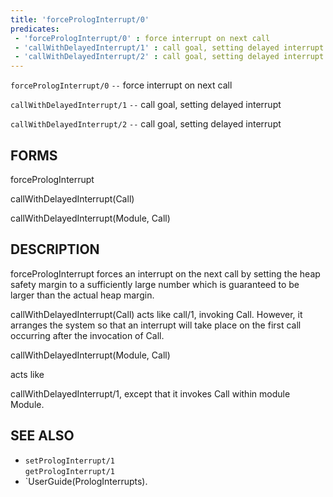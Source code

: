 ```yaml
---
title: 'forcePrologInterrupt/0'
predicates:
 - 'forcePrologInterrupt/0' : force interrupt on next call
 - 'callWithDelayedInterrupt/1' : call goal, setting delayed interrupt
 - 'callWithDelayedInterrupt/2' : call goal, setting delayed interrupt
---
```

`forcePrologInterrupt/0` `--` force interrupt on next call

`callWithDelayedInterrupt/1` `--` call goal, setting delayed interrupt

`callWithDelayedInterrupt/2` `--` call goal, setting delayed interrupt


## FORMS

forcePrologInterrupt

callWithDelayedInterrupt(Call)

callWithDelayedInterrupt(Module, Call)


## DESCRIPTION

forcePrologInterrupt forces an interrupt on the next call by setting the heap safety margin to a sufficiently large number which is guaranteed to be larger than the actual heap margin.

callWithDelayedInterrupt(Call) acts like call/1, invoking Call. However, it arranges the system so that an interrupt will take place on the first call occurring after the invocation of Call.

callWithDelayedInterrupt(Module, Call)

acts like

callWithDelayedInterrupt/1, except that it invokes Call within module Module.


## SEE ALSO

- `setPrologInterrupt/1`  
`getPrologInterrupt/1`
- `UserGuide(PrologInterrupts).
